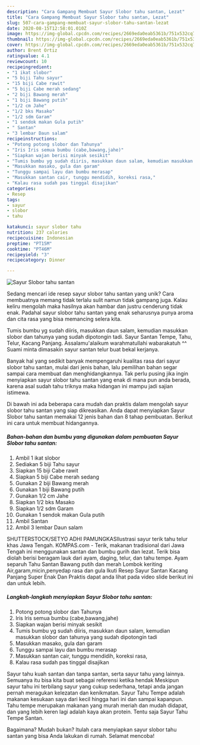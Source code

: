 ```yaml
---
description: "Cara Gampang Membuat Sayur Slobor tahu santan, Lezat"
title: "Cara Gampang Membuat Sayur Slobor tahu santan, Lezat"
slug: 507-cara-gampang-membuat-sayur-slobor-tahu-santan-lezat
date: 2020-08-15T12:58:01.010Z
image: https://img-global.cpcdn.com/recipes/2669eda0eab5361b/751x532cq70/sayur-slobor-tahu-santan-foto-resep-utama.jpg
thumbnail: https://img-global.cpcdn.com/recipes/2669eda0eab5361b/751x532cq70/sayur-slobor-tahu-santan-foto-resep-utama.jpg
cover: https://img-global.cpcdn.com/recipes/2669eda0eab5361b/751x532cq70/sayur-slobor-tahu-santan-foto-resep-utama.jpg
author: Brent Ortiz
ratingvalue: 4.1
reviewcount: 10
recipeingredient:
- "1 ikat slobor"
- "5 biji Tahu sayur"
- "15 biji Cabe rawit"
- "5 biji Cabe merah sedang"
- "2 biji Bawang merah"
- "1 biji Bawang putih"
- "1/2 cm Jahe"
- "1/2 bks Masako"
- "1/2 sdm Garam"
- "1 sendok makan Gula putih"
- " Santan"
- "3 lembar Daun salam"
recipeinstructions:
- "Potong potong slobor dan Tahunya"
- "Iris Iris semua bumbu (cabe,bawang,jahe)"
- "Siapkan wajan berisi minyak sesikit"
- "Tumis bumbu yg sudah diiris, masukkan daun salam, kemudian masukkan slobor dan tahunya yang sudah dipotongin tadi"
- "Masukkan masako, gula dan garam"
- "Tunggu sampai layu dan bumbu merasap"
- "Masukkan santan cair, tunggu mendidih, koreksi rasa,"
- "Kalau rasa sudah pas tinggal disajikan"
categories:
- Resep
tags:
- sayur
- slobor
- tahu

katakunci: sayur slobor tahu 
nutrition: 237 calories
recipecuisine: Indonesian
preptime: "PT15M"
cooktime: "PT46M"
recipeyield: "3"
recipecategory: Dinner

---
```



![Sayur Slobor tahu santan](https://img-global.cpcdn.com/recipes/2669eda0eab5361b/751x532cq70/sayur-slobor-tahu-santan-foto-resep-utama.jpg)

Sedang mencari ide resep sayur slobor tahu santan yang unik? Cara membuatnya memang tidak terlalu sulit namun tidak gampang juga. Kalau keliru mengolah maka hasilnya akan hambar dan justru cenderung tidak enak. Padahal sayur slobor tahu santan yang enak seharusnya punya aroma dan cita rasa yang bisa memancing selera kita.

Tumis bumbu yg sudah diiris, masukkan daun salam, kemudian masukkan slobor dan tahunya yang sudah dipotongin tadi. Sayur Santan Tempe, Tahu, Telur, Kacang Panjang. Assalamu&#39;alaikum warahmatullahi wabarakatuh ^^ Suami minta dimasakin sayur santan telur buat bekal kerjanya.

Banyak hal yang sedikit banyak mempengaruhi kualitas rasa dari sayur slobor tahu santan, mulai dari jenis bahan, lalu pemilihan bahan segar sampai cara membuat dan menghidangkannya. Tak perlu pusing jika ingin menyiapkan sayur slobor tahu santan yang enak di mana pun anda berada, karena asal sudah tahu triknya maka hidangan ini mampu jadi sajian istimewa.


Di bawah ini ada beberapa cara mudah dan praktis dalam mengolah sayur slobor tahu santan yang siap dikreasikan. Anda dapat menyiapkan Sayur Slobor tahu santan memakai 12 jenis bahan dan 8 tahap pembuatan. Berikut ini cara untuk membuat hidangannya.

<!--inarticleads1-->

##### Bahan-bahan dan bumbu yang digunakan dalam pembuatan Sayur Slobor tahu santan:

1. Ambil 1 ikat slobor
1. Sediakan 5 biji Tahu sayur
1. Siapkan 15 biji Cabe rawit
1. Siapkan 5 biji Cabe merah sedang
1. Gunakan 2 biji Bawang merah
1. Gunakan 1 biji Bawang putih
1. Gunakan 1/2 cm Jahe
1. Siapkan 1/2 bks Masako
1. Siapkan 1/2 sdm Garam
1. Gunakan 1 sendok makan Gula putih
1. Ambil  Santan
1. Ambil 3 lembar Daun salam


SHUTTERSTOCK/SETYO ADHI PAMUNGKASIlustrasi sayur terik tahu telur khas Jawa Tengah. KOMPAS.com - Terik, makanan tradisional dari Jawa Tengah ini menggunakan santan dan bumbu gurih dan lezat. Terik bisa diolah berisi beragam lauk dari ayam, daging, telur, dan tahu tempe. Ayam separuh Tahu Santan Bawang putih dan merah Lombok keriting Air,garam,micin,penyedap rasa dan gula Ikuti Resep Sayur Santan Kacang Panjang Super Enak Dan Praktis dapat anda lihat pada video slide berikut ini dan untuk lebih. 

<!--inarticleads2-->

##### Langkah-langkah menyiapkan Sayur Slobor tahu santan:

1. Potong potong slobor dan Tahunya
1. Iris Iris semua bumbu (cabe,bawang,jahe)
1. Siapkan wajan berisi minyak sesikit
1. Tumis bumbu yg sudah diiris, masukkan daun salam, kemudian masukkan slobor dan tahunya yang sudah dipotongin tadi
1. Masukkan masako, gula dan garam
1. Tunggu sampai layu dan bumbu merasap
1. Masukkan santan cair, tunggu mendidih, koreksi rasa,
1. Kalau rasa sudah pas tinggal disajikan


Sayur tahu kuah santan dan tanpa santan, serta sayur tahu yang lainnya. Semuanya itu bisa kita buat sebagai referensi ketika hendak Meskipun sayur tahu ini terbilang sayur yang cukup sederhana, tetapi anda jangan pernah meragukan kelezatan dan kenikmatan. Sayur Tahu Tempe adalah makanan kesukaan saya dari kecil hingga hari ini dan sampai kapanpun. Tahu tempe merupakan makanan yang murah meriah dan mudah didapat, dan yang lebih keren lagi adalah kaya akan protein. Tentu saja Sayur Tahu Tempe Santan. 

Bagaimana? Mudah bukan? Itulah cara menyiapkan sayur slobor tahu santan yang bisa Anda lakukan di rumah. Selamat mencoba!
